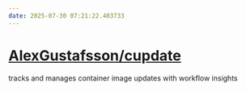 ```yaml
---
date: 2025-07-30 07:21:22.403733
---
```


# [AlexGustafsson/cupdate](https://github.com/AlexGustafsson/cupdate)

tracks and manages container image updates with workflow insights